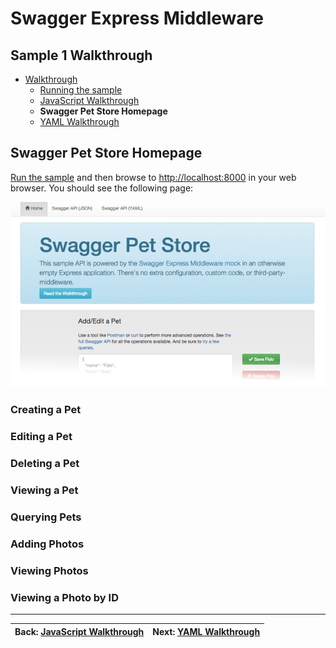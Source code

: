 Swagger Express Middleware
============================


Sample 1 Walkthrough
--------------------------
* [Walkthrough](walkthrough1.md)
    + [Running the sample](running.md)
    + [JavaScript Walkthrough](javascript.md)
    + __Swagger Pet Store Homepage__
    + [YAML Walkthrough](yaml.md)


Swagger Pet Store Homepage
--------------------------
[Run the sample](running.md) and then browse to [http://localhost:8000](http://localhost:8000) in your web browser.  You should see the following page:

![Screenshot](../img/samples.png)

### Creating a Pet

### Editing a Pet

### Deleting a Pet

### Viewing a Pet

### Querying Pets

### Adding Photos

### Viewing Photos

### Viewing a Photo by ID



-------------------------------------------------------------------------------------------------
| Back: [JavaScript Walkthrough](javascript.md) | Next: [YAML Walkthrough](yaml.md)             |
|:----------------------------------------------|----------------------------------------------:|
